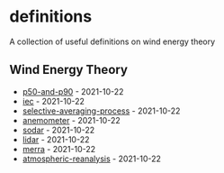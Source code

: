 # definitions

A collection of useful definitions on wind energy theory

<!-- index starts -->
## Wind Energy Theory

* [p50-and-p90](https://github.com/rdmolony/definitions/blob/main/wind-energy-theory/p50-and-p90.yaml) - 2021-10-22
* [iec](https://github.com/rdmolony/definitions/blob/main/wind-energy-theory/iec.yaml) - 2021-10-22
* [selective-averaging-process](https://github.com/rdmolony/definitions/blob/main/wind-energy-theory/selective-averaging-process.yaml) - 2021-10-22
* [anemometer](https://github.com/rdmolony/definitions/blob/main/wind-energy-theory/anemometer.yaml) - 2021-10-22
* [sodar](https://github.com/rdmolony/definitions/blob/main/wind-energy-theory/sodar.yaml) - 2021-10-22
* [lidar](https://github.com/rdmolony/definitions/blob/main/wind-energy-theory/lidar.yaml) - 2021-10-22
* [merra](https://github.com/rdmolony/definitions/blob/main/wind-energy-theory/merra.yaml) - 2021-10-22
* [atmospheric-reanalysis](https://github.com/rdmolony/definitions/blob/main/wind-energy-theory/atmospheric-reanalysis.yaml) - 2021-10-22
<!-- index ends -->